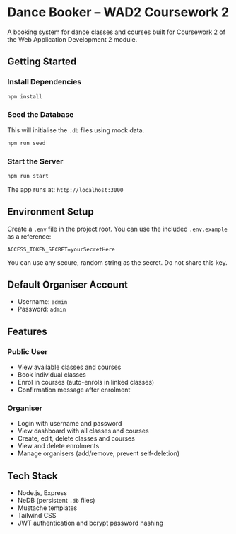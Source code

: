 # Dance Booker – WAD2 Coursework 2

A booking system for dance classes and courses built for Coursework 2 of the Web Application Development 2 module.

## Getting Started

### Install Dependencies
```bash
npm install
```

### Seed the Database
This will initialise the `.db` files using mock data.
```bash
npm run seed
```

### Start the Server
```bash
npm run start
```

The app runs at: `http://localhost:3000`

## Environment Setup

Create a `.env` file in the project root. You can use the included `.env.example` as a reference:
```
ACCESS_TOKEN_SECRET=yourSecretHere
```

You can use any secure, random string as the secret. Do not share this key.

## Default Organiser Account

- Username: `admin`
- Password: `admin`

## Features

### Public User
- View available classes and courses
- Book individual classes
- Enrol in courses (auto-enrols in linked classes)
- Confirmation message after enrolment

### Organiser
- Login with username and password
- View dashboard with all classes and courses
- Create, edit, delete classes and courses
- View and delete enrolments
- Manage organisers (add/remove, prevent self-deletion)

## Tech Stack

- Node.js, Express
- NeDB (persistent `.db` files)
- Mustache templates
- Tailwind CSS
- JWT authentication and bcrypt password hashing
